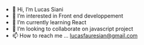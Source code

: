 - 👋 Hi, I’m Lucas Siani
- 👀 I’m interested in Front end developpement 
- 🌱 I’m currently learning React
- 💞️ I’m looking to collaborate on javascript project
- 📫 How to reach me ... lucasfauresian@gmail.com

<!---
Lucas199525/Lucas199525 is a ✨ special ✨ repository because its `README.md` (this file) appears on your GitHub profile.
You can click the Preview link to take a look at your changes.
--->
